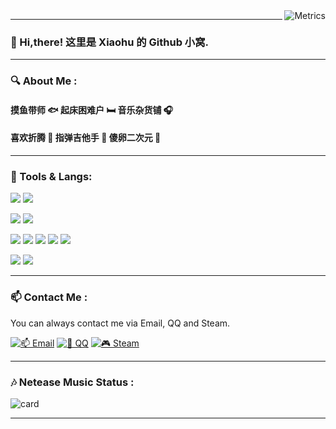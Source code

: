 <img align="right" src="https://ghproxy.com/https://raw.githubusercontent.com/HRxiaohu/HRxiaohu/main/github-metrics.svg" alt="Metrics">

---

### 👋 Hi,there! 这里是 Xiaohu 的 Github 小窝.

---

### 🔍 About Me :

####  摸鱼带师 🐟 起床困难户 🛏️ 音乐杂货铺 🎧
####  喜欢折腾 🔧 指弹吉他手 🎸 傻卵二次元 👀 

---

### 🔧 Tools & Langs:

<p>
  <img src="https://img.shields.io/badge/Windows-11-0078D6?style=for-the-badge&logo=microsoft&logoColor=white" />
  <img src="https://img.shields.io/badge/Android-13-3DDC84?style=for-the-badge&logo=android&logoColor=white" />
</p>

<p>
  <img src="https://img.shields.io/badge/Xiaomi-13-FF6900?style=for-the-badge&logo=xiaomi&logoColor=white" />
  <img src="https://img.shields.io/badge/Asus-天选%204-12DDCA?style=for-the-badge&logo=asus&logoColor=white" />
</p>

<p>
  <img src="https://img.shields.io/badge/C%23-239120.svg?style=for-the-badge&logo=c%20sharp&logoColor=white" />
  <img src="https://img.shields.io/badge/Java-F80000.svg?style=for-the-badge&logo=oracle&logoColor=white" />
  <img src="https://img.shields.io/badge/css3-1572B6.svg?style=for-the-badge&logo=css3&logoColor=white" />
  <img src="https://img.shields.io/badge/html5-E34F26.svg?style=for-the-badge&logo=html5&logoColor=white" />
  <img src="https://img.shields.io/badge/JavaScript-F7DF1E.svg?style=for-the-badge&logo=Javascript&logoColor=white" />
</p>

<p>
  <img src="https://img.shields.io/badge/Visual%20Studio%202022%20Preview-ca95f7.svg?style=for-the-badge&logo=visualstudio&logoColor=white" />
  <img src="https://img.shields.io/badge/Visual%20Studio%20Code-0078d7.svg?style=for-the-badge&logo=visual-studio-code&logoColor=white" />
</p>

---

### 📫 Contact Me :

You can always contact me via Email, QQ and Steam.

[![📫 Email](https://img.shields.io/badge/📫%20Email-HRxiaohu1%40163.com-%2357728B?style=for-the-badge)](mailto:HRxiaohu1@163.com)
[![🐧 QQ](https://img.shields.io/badge/QQ-2494292082-0078D6.svg?style=for-the-badge&logo=tencentqq&logoColor=white)](tencent://AddContact/?fromId=45&fromSubId=1&subcmd=all&uin=2494292082)
[![🎮 Steam](https://img.shields.io/badge/Steam-HRxiaohu-%23000000.svg?style=for-the-badge&logo=steam&logoColor=white)](https://steamcommunity.com/id/HRxiaohu)

---

### 🎶 Netease Music Status :

![card](https://cdn.jsdelivr.net/gh/HRxiaohu/netease-cloud-music-card/card.svg)

---
